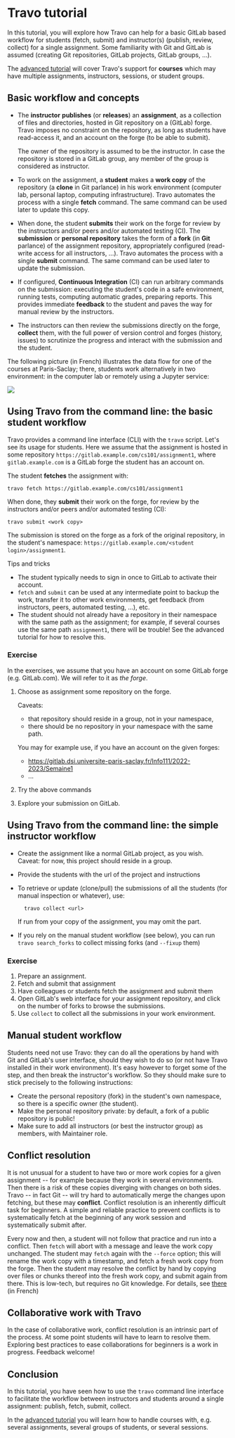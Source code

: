 # Travo tutorial

In this tutorial, you will explore how Travo can help for a basic
GitLab based workflow for students (fetch, submit) and instructor(s)
(publish, review, collect) for a single assignment. Some familiarity
with Git and GitLab is assumed (creating Git repositories, GitLab
projects, GitLab groups, ...).

The [advanced tutorial](tutorial_advanced) will cover Travo's support
for **courses** which may have multiple assignments, instructors,
sessions, or student groups.

<!--

TODO:
- [ ] Explain the Python API -> Command-Line bridge that lets one call
      all the operations from the command line
- [ ] Generalize git to version control system below

!-->

## Basic workflow and concepts

* The **instructor** **publishes** (or **releases**) an
  **assignment**, as a collection of files and directories, hosted in
  Git repository on a (GitLab) forge. Travo imposes no constraint on
  the repository, as long as students have read-access it, and an
  account on the forge (to be able to submit).

  The owner of the repository is assumed to be the instructor. In case
  the repository is stored in a GitLab group, any member of the group
  is considered as instructor.

* To work on the assignment, a **student** makes a **work copy** of
  the repository (a **clone** in Git parlance) in his work environment
  (computer lab, personal laptop, computing infrastructure). Travo
  automates the process with a single **fetch** command. The same
  command can be used later to update this copy.

* When done, the student **submits** their work on the forge for
  review by the instructors and/or peers and/or automated testing
  (CI).  The **submission** or **personal repository** takes the form
  of a **fork** (in **Git** parlance) of the assignment repository,
  appropriately configured (read-write access for all instructors,
  ...).  Travo automates the process with a single **submit** command.
  The same command can be used later to update the submission.

* If configured, **Continuous Integration** (CI) can run arbitrary
  commands on the submission: executing the student's code in a safe
  environment, running tests, computing automatic grades, preparing
  reports. This provides immediate **feedback** to the student and
  paves the way for manual review by the instructors.

* The instructors can then review the submissions directly on the
  forge, **collect** them, with the full power of version control and
  forges (history, issues) to scrutinize the progress and interact
  with the submission and the student.


The following picture (in French) illustrates the data flow for one of
the courses at Paris-Saclay; there, students work alternatively in two
environment: in the computer lab or remotely using a Jupyter service:

[![](https://gitlab.dsi.universite-paris-saclay.fr/MethNum/scripts/-/blob/master/figures/methnum_structure.png)](https://gitlab.dsi.universite-paris-saclay.fr/MethNum/scripts/-/blob/master/figures/methnum_structure.pdf)

## Using Travo from the command line: the basic student workflow

Travo provides a command line interface (CLI) with the `travo`
script. Let's see its usage for students. Here we assume that the
assignment is hosted in some repository
`https://gitlab.example.com/cs101/assignment1`, where `gitlab.example.com`
is a GitLab forge the student has an account on.

The student **fetches** the assignment with:

    travo fetch https://gitlab.example.com/cs101/assignment1

When done, they **submit** their work on the forge, for review by the
instructors and/or peers and/or automated testing (CI):

    travo submit <work copy>

The submission is stored on the forge as a fork of the original
repository, in the student's namespace:
`https://gitlab.example.com/<student login>/assignment1`.

<div class="alert alert-info>

Behind the scene, Travo automates the interaction with the forge
(creating a fork, ...) and with the version control system (`git
pull`, `git push`, `git merge`, ...).

</div>

### Tips and tricks

- The student typically needs to sign in once to GitLab to activate
  their account.
- `fetch` and `submit` can be used at any intermediate point to backup
  the work, transfer it to other work environments, get feedback (from
  instructors, peers, automated testing, ...), etc.
- The student should not already have a repository in their namespace
  with the same path as the assignment; for example, if several
  courses use the same path `assignment1`, there will be trouble! See
  the advanced tutorial for how to resolve this.

<!--
From within the work copy, the student can get information about the
current state of the submission (in particular feedback from automated
testing) with:

    travo info
!-->

### Exercise

In the exercises, we assume that you have an account on some GitLab
forge (e.g. GitLab.com). We will refer to it as *the forge*.

1. Choose as assignment some repository on the forge.

   <div class="alert alert-warning">

   Caveats:
   - that repository should reside in a group, not in your namespace,
   - there should be no repository in your namespace with the same
     path.

   </div>

   You may for example use, if you have an account on the given
   forges:
   - https://gitlab.dsi.universite-paris-saclay.fr/Info111/2022-2023/Semaine1
   - ...

2. Try the above commands

3. Explore your submission on GitLab.

## Using Travo from the command line: the simple instructor workflow

* Create the assignment like a normal GitLab project, as you wish.  
  Caveat: for now, this project should reside in a group.
* Provide the students with the url of the project and instructions
* To retrieve or update (clone/pull) the submissions of all the
  students (for manual inspection or whatever), use:

	    travo collect <url>

  If run from your copy of the assignment, you may omit the <url> part.

<!--
* Periodically, you can use the subcommand `travo info` from the
  directory of your local copy of the assignment to see the status of
  the students
!-->

* If you rely on the manual student workflow (see below), you can run
  `travo search_forks` to collect missing forks (and `--fixup` them)

### Exercise

1. Prepare an assignment.
2. Fetch and submit that assignment
3. Have colleagues or students fetch the assignment and submit them
4. Open GitLab's web interface for your assignment repository, and
   click on the number of forks to browse the submissions.
5. Use `collect` to collect all the submissions in your work environment.

## Manual student workflow

Students need not use Travo: they can do all the operations by hand
with Git and GitLab's user interface, should they wish to do so (or
not have Travo installed in their work environment). It's easy however
to forget some of the step, and then break the instructor's
workflow. So they should make sure to stick precisely to the following
instructions:

* Create the personal repository (fork) in the student's own
  namespace, so there is a specific owner (the student).
* Make the personal repository private: by default, a fork of a public
  repository is public!
* Make sure to add all instructors (or best the instructor group) as
  members, with Maintainer role.

## Conflict resolution

It is not unusual for a student to have two or more work copies for a
given assignment -- for example because they work in several
environments. Then there is a risk of these copies diverging with
changes on both sides. Travo -- in fact Git -- will try hard to
automatically merge the changes upon fetching, but these may
**conflict**. Conflict resolution is an inherently difficult task for
beginners. A simple and reliable practice to prevent conflicts is to
systematically fetch at the beginning of any work session and
systematically submit after.

Every now and then, a student will not follow that practice and run
into a conflict. Then `fetch` will abort with a message and leave the
work copy unchanged. The student may `fetch` again with the `--force`
option; this will rename the work copy with a timestamp, and fetch a
fresh work copy from the forge. Then the student may resolve the
conflict by hand by copying over files or chunks thereof into the
fresh work copy, and submit again from there. This is low-tech, but
requires no Git knowledge. For details, see
[there](https://nicolas.thiery.name/Enseignement/Info111/devoirs.html#en-cas-de-divergence-ou-conflit) (in French)

## Collaborative work with Travo

In the case of collaborative work, conflict resolution is an intrinsic
part of the process. At some point students will have to learn to
resolve them. Exploring best practices to ease collaborations for
beginners is a work in progress. Feedback welcome!

## Conclusion

In this tutorial, you have seen how to use the `travo` command line
interface to facilitate the workflow between instructors and students
around a single assignment: publish, fetch, submit, collect.

In the [advanced tutorial](tutorial-advanced.md) you will learn how to
handle courses with, e.g. several assignments, several groups of
students, or several sessions.
